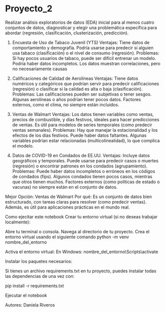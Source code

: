 # Proyecto_2
Realizar análisis exploratorios de datos (EDA) inicial para al menos cuatro conjuntos de datos, diagnosticar y elegir una problemática específica para abordar (regresión, clasificación, clusterización, predicción). 

1. Encuesta de Uso de Tabaco Juvenil (YTS)
Ventajas: Tiene datos de comportamiento y demografía. Podría usarse para predecir si alguien usa tabaco (clasificación) o el nivel de consumo (regresión).
Problemas:
Si hay pocos usuarios de tabaco, puede ser difícil entrenar un modelo.
Podría haber datos incompletos.
Los datos muestran correlaciones, pero no necesariamente causas

3. Calificaciones de Calidad de Aerolíneas
Ventajas: Tiene datos numéricos y categóricos que podrían servir para predecir calificaciones (regresión) o clasificar si la calidad es alta o baja (clasificación).
Problemas:
Las calificaciones pueden ser subjetivas o tener sesgos.
Algunas aerolíneas o años podrían tener pocos datos.
Factores externos, como el clima, no siempre están incluidos.

5. Ventas de Walmart
Ventajas: Los datos tienen variables como ventas, precios de combustible, y días festivos, ideales para hacer predicciones de ventas. Es útil para modelos de series temporales (como predecir ventas semanales).
Problemas:
Hay que manejar la estacionalidad y los efectos de los días festivos.
Puede haber datos faltantes.
Algunas variables podrían estar relacionadas (multicolinealidad), lo que complica el modelo.

7. Datos de COVID-19 en Condados de EE.UU.
Ventajas: Incluye datos geográficos y temporales. Puede usarse para predecir casos o muertes (regresión) o encontrar patrones en los condados (agrupamiento).
Problemas:
Puede haber datos incompletos o erróneos en los códigos de condados (fips).
Algunos condados tienen pocos casos, mientras que otros tienen muchos.
Factores externos (como políticas de estado o vacunas) no siempre están en el conjunto de datos.

Mejor Opción: Ventas de Walmart
Por qué: Es un conjunto de datos bien estructurado, con tareas claras para resolver (como predecir ventas). Además, es útil para aplicaciones prácticas en el mundo real.

Como ejecitar este notebook
Crear tu entorno virtual (si no deseas trabajar localmente):

Abre tu terminal o consola.
Navega al directorio de tu proyecto.
Crea el entorno virtual usando el siguiente comando
python -m venv nombre_del_entorno

Activa el entorno virtual:
En Windows:
nombre_del_entorno\Scripts\activate

Instalar los paquetes necesarios:

Si tienes un archivo requirements.txt en tu proyecto, puedes instalar todas las dependencias de una vez con:

pip install -r requirements.txt

Ejecutar el notebook

Autores: Daniela Riveros
